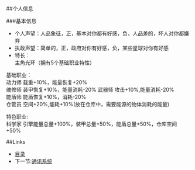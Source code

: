 ##个人信息

###基本信息
- 个人声望：人品象征，正，基本对你都有好感，负，人品差的，坏人对你都嫌弃
- 执政声望：简单的，正，政府对你有好感，负，某些星球对你有好感
- 特长：  
主角光环（拥有5个基础职业特性）

基础职业：  
动力师 载重+10%，能量恢复+20%  
维修师 装甲恢复+10%，能量消耗-20% 
武器师 攻击+10%,能量消耗-20%  
能盾师 能盾恢复+10%，消耗-20%  
仓管员 空间+20%,能耗+10%(放在仓库中，需要能源的物体消耗的能量)  
  
特色职业:  
科学家 引擎能量总量+100%，装甲总量+50%，能盾总量+50%，仓库空间+50%  


##Links
- [目录](preface.md)
- 下一节:[通讯系统](02.4.md)

